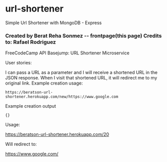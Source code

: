 # url-shortener
Simple Url Shortener with MongoDB - Express

### Created by Berat Reha Sonmez -- frontpage(this page) Credits to: Rafael Rodriguez

FreeCodeCamp API Basejump: URL Shortener Microservice

User stories:

I can pass a URL as a parameter and I will receive a shortened URL in the JSON response.
When I visit that shortened URL, it will redirect me to my original link.
Example creation usage:

`https://beratson-url-shortener.herokuapp.com/new/https://www.google.com`

Example creation output

`{}`

Usage:

https://beratson-url-shortener.herokuapp.com/20

Will redirect to:

https://www.google.com/
